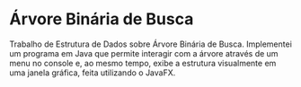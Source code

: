 # Árvore Binária de Busca
Trabalho de Estrutura de Dados sobre Árvore Binária de Busca. Implementei um programa em Java que permite interagir com a árvore através de um menu no console e, ao mesmo tempo, exibe a estrutura visualmente em uma janela gráfica, feita utilizando o JavaFX.
